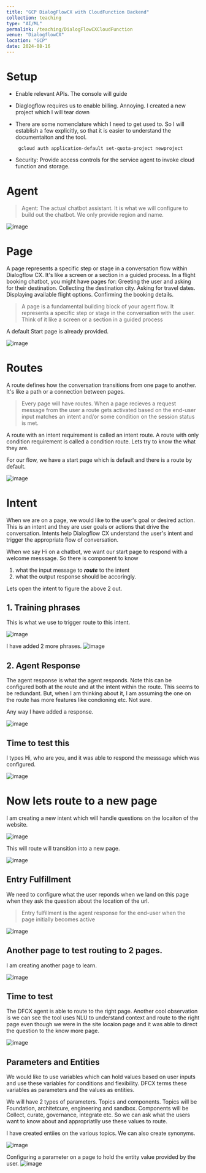 ```yaml
---
title: "GCP DialogFlowCX with CloudFunction Backend"
collection: teaching
type: "AI/ML"
permalink: /teaching/DialogFlowCXCloudFunction
venue: "DialogflowCX"
location: "GCP"
date: 2024-08-16
---
```


# Setup
* Enable relevant APIs. The console will guide
* Diaglogflow requires us to enable billing. Annoying. I created a new project which I will tear down
* There are some nomenclature which I need to get used to. So I will establish a few explicitly, so that it is easier to understand the documentaiton and the tool.

       gcloud auth application-default set-quota-project newproject

* Security: Provide access controls for the service agent to invoke cloud function and storage.

# Agent

> Agent: The actual chatbot assistant. It is what we will configure to build out the chatbot. We only provide region and name.

![image](https://github.com/user-attachments/assets/47379265-a4ea-4ddf-b879-72b566772e1b)

# Page

A page represents a specific step or stage in a conversation flow within Dialogflow CX. It's like a screen or a section in a guided process. In a flight booking chatbot, you might have pages for:
Greeting the user and asking for their destination. Collecting the destination city. Asking for travel dates. Displaying available flight options. Confirming the booking details.

> A page is a fundamental building block of your agent flow. It represents a specific step or stage in the conversation with the user. Think of it like a screen or a section in a guided process

A default Start page is already provided.

![image](https://github.com/user-attachments/assets/092b832d-adf9-45d4-9a46-2a3ffdbccd42)

# Routes

A route defines how the conversation transitions from one page to another. It's like a path or a connection between pages.

> Every page will have routes. When a page recieves a request message from the user a route gets activated based on the end-user input matches an intent and/or some condition on the session status is met.

A route with an intent requirement is called an intent route. A route with only condition requirement is called a condition route. Lets try to know the what they are.

For our flow, we have a start page which is default and there is a route by default.

![image](https://github.com/user-attachments/assets/4cf5be30-8e98-423e-b936-db741bea9174)

# Intent

When we are on a page, we would like to the user's goal or desired action. This is an intent and they are user goals or actions that drive the conversation. Intents help Dialogflow CX understand the user's intent and trigger the appropriate flow of conversation.

When we say Hi on a chatbot, we want our start page to respond with a welcome messsage. 
So there is component to know 
1. what the input message to ***route*** to the intent
2.  what the output response should be accoringly.

Lets open the intent to figure the above 2 out.

## 1. Training phrases
This is what we use to trigger route to this intent.

![image](https://github.com/user-attachments/assets/5118de52-0374-4af1-8b72-4d0ac2eb5fac)

I have added 2 more phrases. 
![image](https://github.com/user-attachments/assets/a5ffbceb-baac-4ce9-abcb-9404eb8436d2)

## 2. Agent Response
The agent response is what the agent responds. Note this can be configured both at the route and at the intent within the route. This seems to be redundant. But, when I am thinking about it, I am assuming the one on the route has more features like condioning etc. Not sure.

Any way I have added a response.

![image](https://github.com/user-attachments/assets/73f6cad7-4174-4a33-a158-421748c8e6d0)

## Time to test this

I types Hi, who are you, and it was able to respond the messsage which was configured.

![image](https://github.com/user-attachments/assets/b70d1664-8132-4516-943f-e098b5a11f90)


# Now lets route to a new page

I am creating a new intent which will handle questions on the locaiton of the website.

![image](https://github.com/user-attachments/assets/c3b0dccb-67c8-4c96-92ea-a8110484b585)

This will route will transition into a new page.

![image](https://github.com/user-attachments/assets/040d7143-0a75-4301-b33e-b90549d42eb8)

## Entry Fulfillment
We need to configure what the user reponds when we land on this page when they ask the question about the location of the url.
 
 > Entry fulfillment is the agent response for the end-user when the page initially becomes active

![image](https://github.com/user-attachments/assets/e96772a4-7e98-4492-9f1f-f45e9eee67dd)

## Another page to test routing to 2 pages.
I am creating another page to learn.

![image](https://github.com/user-attachments/assets/2358a7b8-f7b5-49fa-8171-3ed5d89ab2e1)

## Time to test

The DFCX agent is able to route to the right page.  Another cool observation is we can see the tool uses NLU to understand context and route to the right page even though we were in the site locaion page and it was able to direct the question to the know more page.

![image](https://github.com/user-attachments/assets/24b764dc-7786-4467-bc12-debf6b6af577)


## Parameters and Entities

We would like to use variables which can hold values based on user inputs and use these variables for conditions and flexibility. DFCX terms these variables as parameters and the values as entities.

We will have 2 types of parameters. Topics and components. Topics will be Foundation, architetcure, engineering and sandbox. Components will be Collect, curate, governance, integrate etc. So we can ask what the users want to know about and appropriatlly use these values to route.

I have created entiies on the various topics. We can also create synonyms.

![image](https://github.com/user-attachments/assets/a3a72683-832b-40dc-a130-e615c38f0a20)

Configuring a parameter on a page to hold the entity value provided by the user.
![image](https://github.com/user-attachments/assets/116303e0-c88e-4c35-b239-9f629060dd29)

